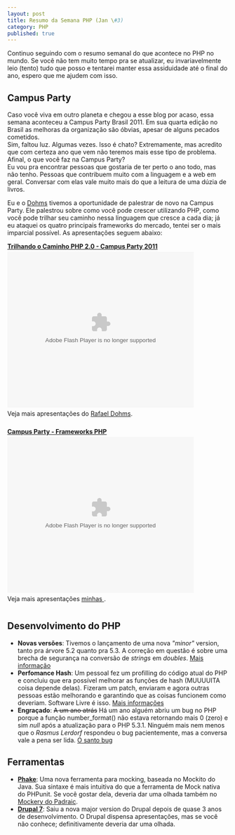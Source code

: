 ```yaml
---
layout: post
title: Resumo da Semana PHP (Jan \#3)
category: PHP
published: true
---
```


Continuo seguindo com o resumo semanal do que acontece no PHP no mundo.
Se você não tem muito tempo pra se atualizar, eu invariavelmente leio
(tento) tudo que posso e tentarei manter essa assiduidade até o final do
ano, espero que me ajudem com isso.

## Campus Party

Caso você viva em outro planeta e chegou a esse blog por acaso, essa
semana aconteceu a Campus Party Brasil 2011. Em sua quarta edição no
Brasil as melhoras da organização são óbvias, apesar de alguns pecados
cometidos.\
Sim, faltou luz. Algumas vezes. Isso é chato? Extremamente, mas acredito
que com certeza ano que vem não teremos mais esse tipo de problema.\
Afinal, o que você faz na Campus Party?\
Eu vou pra encontrar pessoas que gostaria de ter perto o ano todo, mas
não tenho. Pessoas que contribuem muito com a linguagem e a web em
geral. Conversar com elas vale muito mais do que a leitura de uma dúzia
de livros.

Eu e o [Dohms][1] tivemos a oportunidade de
palestrar de novo na Campus Party. Ele palestrou sobre como você pode
crescer utilizando PHP, como você pode trilhar seu caminho nessa
linguagem que cresce a cada dia; já eu ataquei os quatro principais
frameworks do mercado, tentei ser o mais imparcial possível. As
apresentações seguem abaixo:

<div style="width:425px" id="__ss_6619692">
<strong style="display:block;margin:12px 0 4px"><a href="https://www.slideshare.net/rdohms/trilhando-o-caminho-php-20-campus-party-2011" title="Trilhando o Caminho PHP 2.0 - Campus Party 2011">Trilhando
o Caminho PHP 2.0 - Campus Party
2011</a></strong><object id="__sse6619692" width="425" height="355"><param name="movie" value="https://static.slidesharecdn.com/swf/ssplayer2.swf?doc=trilhando-2-0-cparty-110118193031-phpapp02&rel=0&stripped_title=trilhando-o-caminho-php-20-campus-party-2011&userName=rdohms" /><param name="allowFullScreen" value="true"/><param name="allowScriptAccess" value="always"/><embed name="__sse6619692" src="http://static.slidesharecdn.com/swf/ssplayer2.swf?doc=trilhando-2-0-cparty-110118193031-phpapp02&rel=0&stripped_title=trilhando-o-caminho-php-20-campus-party-2011&userName=rdohms" type="application/x-shockwave-flash" allowscriptaccess="always" allowfullscreen="true" width="425" height="355"></embed></object>

<div style="padding:5px 0 12px">
Veja mais apresentações do
<a href="https://www.slideshare.net/rdohms">Rafael Dohms</a>.

</div>
</div>
<div style="width:425px" id="__ss_6643165">
<strong style="display:block;margin:12px 0 4px"><a href="https://www.slideshare.net/augustopascutti/campus-party-frameworks-php" title="Campus Party - Frameworks PHP">Campus
Party - Frameworks
PHP</a></strong><object id="__sse6643165" width="425" height="355"><param name="movie" value="https://static.slidesharecdn.com/swf/ssplayer2.swf?doc=frameworks-110120123318-phpapp01&rel=0&stripped_title=campus-party-frameworks-php&userName=augustopascutti" /><param name="allowFullScreen" value="true"/><param name="allowScriptAccess" value="always"/><embed name="__sse6643165" src="http://static.slidesharecdn.com/swf/ssplayer2.swf?doc=frameworks-110120123318-phpapp01&rel=0&stripped_title=campus-party-frameworks-php&userName=augustopascutti" type="application/x-shockwave-flash" allowscriptaccess="always" allowfullscreen="true" width="425" height="355"></embed></object>

<div style="padding:5px 0 12px">
Veja mais apresentações
<a href="https://www.slideshare.net/augustopascutti">minhas </a>.

</div>
</div>

## Desenvolvimento do PHP

-   **Novas versões**: Tivemos o lançamento de uma nova *"minor"*
    version, tanto pra árvore 5.2 quanto pra 5.3. A correção em questão
    é sobre uma brecha de segurança na conversão de *strings* em
    *doubles*. [Mais
    informação](https://www.php.net/archive/2011.php#id2011-01-06-1)
-   **Perfomance Hash**: Um pessoal fez um profilling do código atual do
    PHP e concluiu que era possível melhorar as funções de hash
    (MUUUUITA coisa depende delas). Fizeram um patch, enviaram e agora
    outras pessoas estão melhorando e garantindo que as coisas funcionem
    como deveriam. Software Livre é isso. [Mais
    informações](https://web.archive.org/news.php.net/php.internals/51158)
-   **Engraçado**: ~~A um ano atrás~~ Há um ano alguém abriu um bug no
    PHP porque a função number\_format() não estava retornando mais 0
    (zero) e sim *null* após a atualização para o PHP 5.3.1. Ninguém
    mais nem menos que o *Rasmus Lerdorf* respondeu o bug pacientemente,
    mas a conversa vale a pena ser lida. [O santo
    bug](https://bugs.php.net/bug.php?id=50696)

## Ferramentas

-   [**Phake**](https://digitalsandwich.com/archives/84-introducing-phake-mocking-framework.html):
    Uma nova ferramenta para mocking, baseada no Mockito do Java. Sua
    sintaxe é mais intuitiva do que a ferramenta de Mock nativa do
    PHPunit. Se você gostar dela, deveria dar uma olhada também no
    [Mockery do Padraic](https://github.com/padraic/mockery).
-   [**Drupal 7**](https://drupal.org/drupal-7.0): Saiu a nova major
    version do Drupal depois de quase 3 anos de desenvolvimento. O
    Drupal dispensa apresentações, mas se você não conhece;
    definitivamente deveria dar uma olhada.

[1]: https://web.archive.org/web/20121106162819/www.rafaeldohms.com.br:80/

